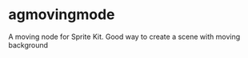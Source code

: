 agmovingmode
============

A moving node for Sprite Kit. Good way to create a scene with moving background
